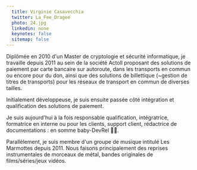 ```yaml
---
  title: Virginie Casavecchia
  twitter: La_Fee_Dragee
  photo: 24.jpg
  linkedin: none
  keynotes: false
  sitemap: false
---
```

Diplômée en 2010 d'un Master de cryptologie et sécurité informatique, je travaille depuis 2011 au sein de la société Actoll proposant des solutions de paiement par carte bancaire sur autoroute, dans les transports en commun ou encore pour du don, ainsi que des solutions de billettique (~gestion de titres de transports) pour les réseaux de transport en commun de diverses tailles.  

Initialement développeuse, je suis ensuite passée côté intégration et qualification des solutions de paiement.  

Je suis aujourd'hui à la fois responsable qualification, intégratrice, formatrice en interne ou pour les clients, support client, rédactrice de documentations : en somme baby-DevRel  🦄🥑.  

Parallèlement, je suis membre d'un groupe de musique intitulé Les Marmottes depuis 2011. Nous faisons principalement des reprises instrumentales de morceaux de métal, bandes originales de films/séries/jeux vidéos.  
